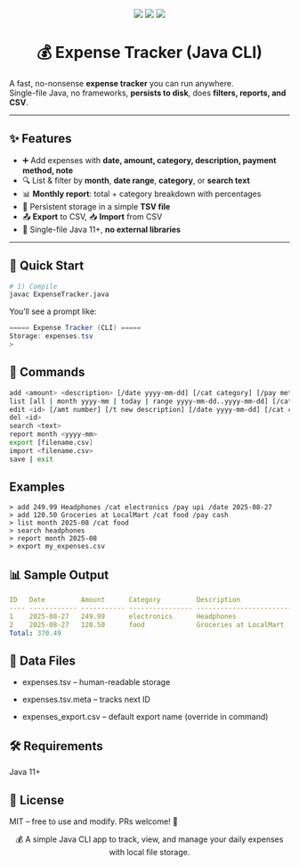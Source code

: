 <p align="center">
  <img src="https://img.shields.io/badge/Java-Expense%20Tracker-orange?style=for-the-badge&logo=java&logoColor=white" />
  <img src="https://img.shields.io/badge/Type-CLI-blue?style=for-the-badge" />
  <img src="https://img.shields.io/badge/Status-Active-brightgreen?style=for-the-badge" />
</p>

<h1 align="center">💰 Expense Tracker (Java CLI)</h1>

A fast, no-nonsense **expense tracker** you can run anywhere.  
Single-file Java, no frameworks, **persists to disk**, does **filters, reports, and CSV**.

---

## ✨ Features
- ➕ Add expenses with **date, amount, category, description, payment method, note**
- 🔍 List & filter by **month**, **date range**, **category**, or **search text**
- 📊 **Monthly report**: total + category breakdown with percentages
- 💾 Persistent storage in a simple **TSV file**
- 📤 **Export** to CSV, 📥 **Import** from CSV
- 🧰 Single-file Java 11+, **no external libraries**

---

## 🚀 Quick Start

```bash
# 1) Compile
javac ExpenseTracker.java
```
You’ll see a prompt like:
```csharp
===== Expense Tracker (CLI) =====
Storage: expenses.tsv
>
```
## 🧭 Commands
```bash
add <amount> <description> [/date yyyy-mm-dd] [/cat category] [/pay method] [/note text]
list [all | month yyyy-mm | today | range yyyy-mm-dd..yyyy-mm-dd] [/cat name] [/sort date|amt|cat] [/rev]
edit <id> [/amt number] [/t new description] [/date yyyy-mm-dd] [/cat category] [/pay method] [/note text]
del <id>
search <text>
report month <yyyy-mm>
export [filename.csv]
import <filename.csv>
save | exit
```
## Examples
```
> add 249.99 Headphones /cat electronics /pay upi /date 2025-08-27
> add 120.50 Groceries at LocalMart /cat food /pay cash
> list month 2025-08 /cat food
> search headphones
> report month 2025-08
> export my_expenses.csv
```
## 📊 Sample Output
```yaml
ID   Date         Amount      Category         Description                      Payment    Note
---- ------------ ----------- ---------------- -------------------------------- ---------- ------------------------
1    2025-08-27   249.99      electronics      Headphones                       upi
2    2025-08-27   120.50      food             Groceries at LocalMart           cash
Total: 370.49
```
## 🧱 Data Files

- expenses.tsv – human-readable storage

- expenses.tsv.meta – tracks next ID

- expenses_export.csv – default export name (override in command)

## 🛠 Requirements

Java 11+

## 📜 License

MIT – free to use and modify.
PRs welcome! 🚀

<div align=center>
💰 A simple Java CLI app to track, view, and manage your daily expenses with local file storage.
</div>
